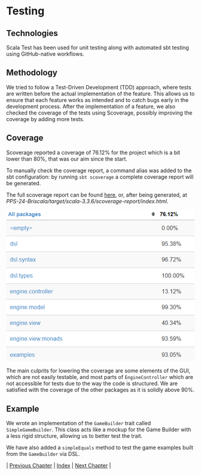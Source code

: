# Testing
## Technologies 
Scala Test has been used for unit testing along with automated sbt testing using GitHub-native workflows.

## Methodology
We tried to follow a Test-Driven Development (TDD) approach, where tests are written before the actual implementation of the feature. This allows us to ensure that each feature works as intended and to catch bugs early in the development process.
After the implementation of a feature, we also checked the coverage of the tests using Scoverage, possibly improving the coverage by adding more tests.

## Coverage
Scoverage reported a coverage of 76.12% for the project which is a bit lower than 80%, that was our aim since the start.

To manually check the coverage report, a command alias was added to the sbt configuration:
by running `sbt scoverage` a complete coverage report will be generated. 

The full scoverage report can be found [here](scoverage-report/index.html), or, after being generated, at *PPS-24-Briscala/target/scala-3.3.6/scoverage-report/index.html*.

![Test_Coverage](../res/scoverage.png "Test Coverage")

The main culprits for lowering the coverage are some elements of the GUI, which are not easily testable, and most parts of `EngineController` which are not accessible for tests due to the way the code is structured.
We are satisfied with the coverage of the other packages as it is solidly above 90%.

## Example
We wrote an implementation of the `GameBuilder` trait called `SimpleGameBuilder`.
This class acts like a mockup for the Game Builder with a less rigid structure, allowing us to better test the trait.

We have also added a `simpleEquals` method to test the game examples built from the `GameBuilder` via DSL.

| [Previous Chapter](../6-implementation/index.md) | [Index](../index.md) | [Next Chapter](../8-retrospective/index.md) |